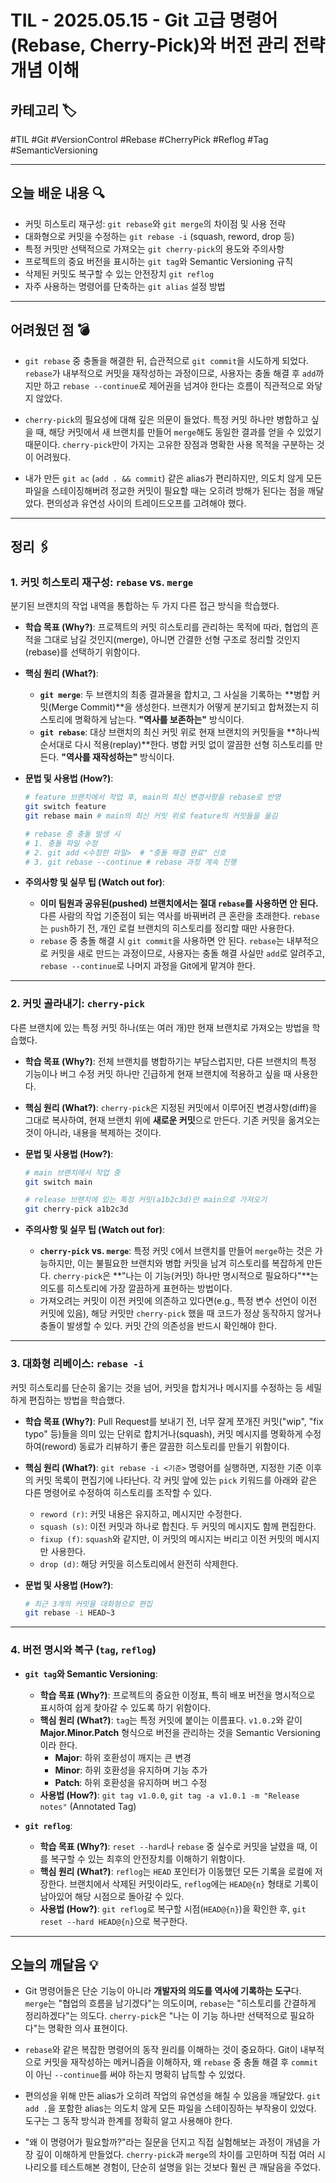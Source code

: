 # TIL - 2025.05.15 - Git 고급 명령어(Rebase, Cherry-Pick)와 버전 관리 전략 개념 이해

## 카테고리 🏷️

#TIL #Git #VersionControl #Rebase #CherryPick #Reflog #Tag #SemanticVersioning

---

## 오늘 배운 내용 🔍

- 커밋 히스토리 재구성: `git rebase`와 `git merge`의 차이점 및 사용 전략
- 대화형으로 커밋을 수정하는 `git rebase -i` (squash, reword, drop 등)
- 특정 커밋만 선택적으로 가져오는 `git cherry-pick`의 용도와 주의사항
- 프로젝트의 중요 버전을 표시하는 `git tag`와 Semantic Versioning 규칙
- 삭제된 커밋도 복구할 수 있는 안전장치 `git reflog`
- 자주 사용하는 명령어를 단축하는 `git alias` 설정 방법

---

## 어려웠던 점 💣

* `git rebase` 중 충돌을 해결한 뒤, 습관적으로 `git commit`을 시도하게 되었다. `rebase`가 내부적으로 커밋을 재작성하는 과정이므로, 사용자는 충돌 해결 후 `add`까지만 하고
  `rebase --continue`로 제어권을 넘겨야 한다는 흐름이 직관적으로 와닿지 않았다.

* `cherry-pick`의 필요성에 대해 깊은 의문이 들었다. 특정 커밋 하나만 병합하고 싶을 때, 해당 커밋에서 새 브랜치를 만들어 `merge`해도 동일한 결과를 얻을 수 있었기 때문이다.
  `cherry-pick`만이 가지는 고유한 장점과 명확한 사용 목적을 구분하는 것이 어려웠다.

* 내가 만든 `git ac` (`add . && commit`) 같은 alias가 편리하지만, 의도치 않게 모든 파일을 스테이징해버려 정교한 커밋이 필요할 때는 오히려 방해가 된다는 점을 깨달았다. 편의성과 유연성
  사이의 트레이드오프를 고려해야 했다.

---

## 정리 🖇️

### 1. 커밋 히스토리 재구성: `rebase` vs. `merge`

분기된 브랜치의 작업 내역을 통합하는 두 가지 다른 접근 방식을 학습했다.

* **학습 목표 (Why?)**:
  프로젝트의 커밋 히스토리를 관리하는 목적에 따라, 협업의 흔적을 그대로 남길 것인지(merge), 아니면 간결한 선형 구조로 정리할 것인지(rebase)를 선택하기 위함이다.

* **핵심 원리 (What?)**:
    * **`git merge`**: 두 브랜치의 최종 결과물을 합치고, 그 사실을 기록하는 **병합 커밋(Merge Commit)**을 생성한다. 브랜치가 어떻게 분기되고 합쳐졌는지 히스토리에 명확하게 남는다.
      **"역사를 보존하는"** 방식이다.
    * **`git rebase`**: 대상 브랜치의 최신 커밋 위로 현재 브랜치의 커밋들을 **하나씩 순서대로 다시 적용(replay)**한다. 병합 커밋 없이 깔끔한 선형 히스토리를 만든다. **"역사를
      재작성하는"** 방식이다.

* **문법 및 사용법 (How?)**:
  ```bash
  # feature 브랜치에서 작업 후, main의 최신 변경사항을 rebase로 반영
  git switch feature
  git rebase main # main의 최신 커밋 위로 feature의 커밋들을 옮김

  # rebase 중 충돌 발생 시
  # 1. 충돌 파일 수정
  # 2. git add <수정한 파일>  # "충돌 해결 완료" 신호
  # 3. git rebase --continue # rebase 과정 계속 진행
  ```

* **주의사항 및 실무 팁 (Watch out for)**:
    * **이미 팀원과 공유된(pushed) 브랜치에서는 절대 `rebase`를 사용하면 안 된다.** 다른 사람의 작업 기준점이 되는 역사를 바꿔버려 큰 혼란을 초래한다. `rebase`는 `push`하기 전,
      개인 로컬 브랜치의 히스토리를 정리할 때만 사용한다.
    * `rebase` 중 충돌 해결 시 `git commit`을 사용하면 안 된다. `rebase`는 내부적으로 커밋을 새로 만드는 과정이므로, 사용자는 충돌 해결 사실만 `add`로 알려주고,
      `rebase --continue`로 나머지 과정을 Git에게 맡겨야 한다.

---

### 2. 커밋 골라내기: `cherry-pick`

다른 브랜치에 있는 특정 커밋 하나(또는 여러 개)만 현재 브랜치로 가져오는 방법을 학습했다.

* **학습 목표 (Why?)**:
  전체 브랜치를 병합하기는 부담스럽지만, 다른 브랜치의 특정 기능이나 버그 수정 커밋 하나만 긴급하게 현재 브랜치에 적용하고 싶을 때 사용한다.

* **핵심 원리 (What?)**:
  `cherry-pick`은 지정된 커밋에서 이루어진 변경사항(diff)을 그대로 복사하여, 현재 브랜치 위에 **새로운 커밋**으로 만든다. 기존 커밋을 옮겨오는 것이 아니라, 내용을 복제하는 것이다.

* **문법 및 사용법 (How?)**:
  ```bash
  # main 브랜치에서 작업 중
  git switch main

  # release 브랜치에 있는 특정 커밋(a1b2c3d)만 main으로 가져오기
  git cherry-pick a1b2c3d
  ```

* **주의사항 및 실무 팁 (Watch out for)**:
    * **`cherry-pick` vs. `merge`**: 특정 커밋 `C`에서 브랜치를 만들어 `merge`하는 것은 가능하지만, 이는 불필요한 브랜치와 병합 커밋을 남겨 히스토리를 복잡하게 만든다.
      `cherry-pick`은 **"나는 이 기능(커밋) 하나만 명시적으로 필요하다"**는 의도를 히스토리에 가장 깔끔하게 표현하는 방법이다.
    * 가져오려는 커밋이 이전 커밋에 의존하고 있다면(e.g., 특정 변수 선언이 이전 커밋에 있음), 해당 커밋만 `cherry-pick` 했을 때 코드가 정상 동작하지 않거나 충돌이 발생할 수 있다. 커밋
      간의 의존성을 반드시 확인해야 한다.

---

### 3. 대화형 리베이스: `rebase -i`

커밋 히스토리를 단순히 옮기는 것을 넘어, 커밋을 합치거나 메시지를 수정하는 등 세밀하게 편집하는 방법을 학습했다.

* **학습 목표 (Why?)**:
  Pull Request를 보내기 전, 너무 잘게 쪼개진 커밋("wip", "fix typo" 등)들을 의미 있는 단위로 합치거나(squash), 커밋 메시지를 명확하게 수정하여(reword) 동료가 리뷰하기 좋은
  깔끔한 히스토리를 만들기 위함이다.

* **핵심 원리 (What?)**:
  `git rebase -i <기준>` 명령어를 실행하면, 지정한 기준 이후의 커밋 목록이 편집기에 나타난다. 각 커밋 앞에 있는 `pick` 키워드를 아래와 같은 다른 명령어로 수정하여 히스토리를 조작할 수
  있다.
    * `reword (r)`: 커밋 내용은 유지하고, 메시지만 수정한다.
    * `squash (s)`: 이전 커밋과 하나로 합친다. 두 커밋의 메시지도 함께 편집한다.
    * `fixup (f)`: `squash`와 같지만, 이 커밋의 메시지는 버리고 이전 커밋의 메시지만 사용한다.
    * `drop (d)`: 해당 커밋을 히스토리에서 완전히 삭제한다.

* **문법 및 사용법 (How?)**:
  ```bash
  # 최근 3개의 커밋을 대화형으로 편집
  git rebase -i HEAD~3
  ```

---

### 4. 버전 명시와 복구 (`tag`, `reflog`)

* **`git tag`와 Semantic Versioning**:
    * **학습 목표 (Why?)**: 프로젝트의 중요한 이정표, 특히 배포 버전을 명시적으로 표시하여 쉽게 찾아갈 수 있도록 하기 위함이다.
    * **핵심 원리 (What?)**: `tag`는 특정 커밋에 붙이는 이름표다. `v1.0.2`와 같이 **Major.Minor.Patch** 형식으로 버전을 관리하는 것을 Semantic
      Versioning이라 한다.
        * **Major**: 하위 호환성이 깨지는 큰 변경
        * **Minor**: 하위 호환성을 유지하며 기능 추가
        * **Patch**: 하위 호환성을 유지하며 버그 수정
    * **사용법 (How?)**: `git tag v1.0.0`, `git tag -a v1.0.1 -m "Release notes"` (Annotated Tag)

* **`git reflog`**:
    * **학습 목표 (Why?)**: `reset --hard`나 `rebase` 중 실수로 커밋을 날렸을 때, 이를 복구할 수 있는 최후의 안전장치를 이해하기 위함이다.
    * **핵심 원리 (What?)**: `reflog`는 `HEAD` 포인터가 이동했던 모든 기록을 로컬에 저장한다. 브랜치에서 삭제된 커밋이라도, `reflog`에는 `HEAD@{n}` 형태로 기록이 남아있어
      해당 시점으로 돌아갈 수 있다.
    * **사용법 (How?)**: `git reflog`로 복구할 시점(`HEAD@{n}`)을 확인한 후, `git reset --hard HEAD@{n}`으로 복구한다.

---

## 오늘의 깨달음 💡

* Git 명령어들은 단순 기능이 아니라 **개발자의 의도를 역사에 기록하는 도구**다. `merge`는 "협업의 흐름을 남기겠다"는 의도이며, `rebase`는 "히스토리를 간결하게 정리하겠다"는 의도다.
  `cherry-pick`은 "나는 이 기능 하나만 선택적으로 필요하다"는 명확한 의사 표현이다.

* `rebase`와 같은 복잡한 명령어의 동작 원리를 이해하는 것이 중요하다. Git이 내부적으로 커밋을 재작성하는 메커니즘을 이해하자, 왜 `rebase` 중 충돌 해결 후 `commit`이 아닌
  `--continue`를 써야 하는지 명확히 납득할 수 있었다.

* 편의성을 위해 만든 alias가 오히려 작업의 유연성을 해칠 수 있음을 깨달았다. `git add .`을 포함한 alias는 의도치 않게 모든 파일을 스테이징하는 부작용이 있었다. 도구는 그 동작 방식과 한계를
  정확히 알고 사용해야 한다.

* "왜 이 명령어가 필요할까?"라는 질문을 던지고 직접 실험해보는 과정이 개념을 가장 깊이 이해하게 만들었다. `cherry-pick`과 `merge`의 차이를 고민하며 직접 여러 시나리오를 테스트해본 경험이,
  단순히 설명을 읽는 것보다 훨씬 큰 깨달음을 주었다.